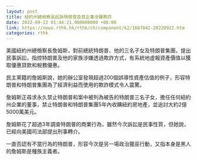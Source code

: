 ```yaml
---
layout: post
title: 紐約州總檢察長起訴特朗普及其企業涉嫌欺詐
date: 2022-09-22 01:44:21.000000000 +08:00
link: https://news.rthk.hk/rthk/ch/component/k2/1667842-20220922.htm
categories: rthk
---
```


美國紐約州總檢察長詹姆斯，對前總統特朗普、他的三名子女及特朗普集團，提出民事訴訟，指控特朗普及他的家族涉嫌透過欺詐方式，有系統地虛報資產價值以獲取優惠貸款和稅務優惠。

民主黨籍的詹姆斯說，她的辦公室發現超過200個誤導性資產估值的例子，形容特朗普和特朗普集團為了經濟利益而使用的欺詐模式令人震驚。

詹姆斯正尋求永久禁止特朗普和案中被列為被告的特朗普三名子女，擔任任何紐約州企業的董事，禁止特朗普和特朗普集團5年內收購紐約房地產，並追討大約2億5000萬美元。

詹姆斯花了超過3年調查特朗普的商業行為，雖然今次訴訟是民事性質，但她說，已經向美國司法部提出刑事轉介。

一直否認有不當行為的特朗普，形容今次是另一場政治獵巫行動，又指本身是黑人的詹姆斯是種族主義者。
